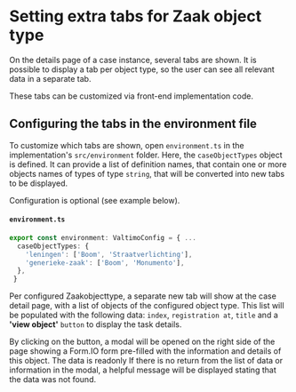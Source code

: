 # Setting extra tabs for Zaak object type

On the details page of a case instance, several tabs are shown.
It is possible to display a tab per object type, so the user can see all relevant data in a separate tab.

These tabs can be customized via front-end implementation code.

## Configuring the tabs in the environment file

To customize which tabs are shown, open `environment.ts` in the implementation's `src/environment` folder.
Here, the `caseObjectTypes` object is defined. It can provide a list of definition names, that contain one or more 
objects names of types of type `string`, that will be converted into new tabs to be displayed.

Configuration is optional (see example below).

#### **`environment.ts`**

  ```typescript
  export const environment: ValtimoConfig = { ...
    caseObjectTypes: {
      'leningen': ['Boom', 'Straatverlichting'],
      'generieke-zaak': ['Boom', 'Monumento'], 
    },
   }
  ```

Per configured Zaakobjecttype, a separate new tab will show at the case detail page, with a list of objects of the 
configured object type.
This list will be populated with the following data: `index`, `registration at`, `title` and a 
**'view object'** `button` to display the task details.

By clicking on the button, a modal will be opened on the right side of the page showing a Form.IO form pre-filled with the information and details
of this object. The data is readonly
If there is no return from the list of data or information in the modal, a helpful message will be displayed 
stating that the data was not found.

